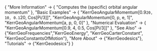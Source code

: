 {
  "More Information" -> {
    "Computes the (specific) orbital angular momentum"
  },
  "Basic Examples" -> {
  "KerrGeoAngularMomentum[0.9`20, 10, 0.1`20, Cos[Pi/3]]",
  "KerrGeoAngularMomentum[0, p, e, 1]",
  "KerrGeoAngularMomentum[a, p, 0, 0]"
  },
  "Numerical Evaluation" -> {
    "KerrGeoAngularMomentum[0.9, 4, 0.5, Cos[Pi/3]]"
    },
  "See Also" -> {"KerrGeoFrequencies","KerrGeoEnergy", "KerrGeoCarterConstant", "KerrGeoConstantsOfMotion"},
  "More About" -> {"KerrGeodesics"},
  "Tutorials" -> {"KerrGeodesics"}
}